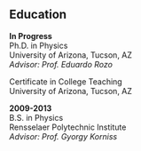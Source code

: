 ## Education
**In Progress**<br>
Ph.D. in Physics<br>
University of Arizona, Tucson, AZ<br>
*Advisor: Prof. Eduardo Rozo*

Certificate in College Teaching<br>
University of Arizona, Tucson, AZ<br>

**2009-2013**<br>
B.S. in Physics<br>
Rensselaer Polytechnic Institute<br>
*Advisor: Prof. Gyorgy Korniss*
